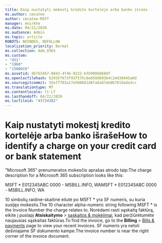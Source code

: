 ```yaml
---
title: Kaip nustatyti mokestį kredito kortelėje arba banko išraše
ms.author: cmcatee
author: cmcatee-MSFT
manager: mnirkhe
ms.date: 04/21/2020
ms.audience: Admin
ms.topic: article
ROBOTS: NOINDEX, NOFOLLOW
localization_priority: Normal
ms.collection: Adm_O365
ms.custom:
- "451"
- "1960"
- "1500019"
ms.assetid: db7b34b7-0843-4f4b-9222-bfb998b860df
ms.openlocfilehash: b2935f673f93f575c6e658d693b4c24d30445a0d
ms.sourcegitcommit: 55eff703a17e500681d8fa6a87eb067019ade3cc
ms.translationtype: MT
ms.contentlocale: lt-LT
ms.lasthandoff: 04/22/2020
ms.locfileid: "43724382"
---
```

# <a name="how-to-identify-a-charge-on-your-credit-card-or-bank-statement"></a><span data-ttu-id="87def-102">Kaip nustatyti mokestį kredito kortelėje arba banko išraše</span><span class="sxs-lookup"><span data-stu-id="87def-102">How to identify a charge on your credit card or bank statement</span></span>

<span data-ttu-id="87def-103">"Microsoft 365" prenumeratos mokesčio aprašas atrodo taip:</span><span class="sxs-lookup"><span data-stu-id="87def-103">The charge description for a Microsoft 365 subscription looks like this:</span></span>
  
<span data-ttu-id="87def-104">MSFT \* E012345ABC 0000 - MSBILL.INFO, WA</span><span class="sxs-lookup"><span data-stu-id="87def-104">MSFT \* E012345ABC 0000 - MSBILL.INFO, WA</span></span>
  
<span data-ttu-id="87def-105">10 simbolių raidinė-skaitinė eilutė po MSFT \* yra SF numeris, su kuria susijęs mokestis.</span><span class="sxs-lookup"><span data-stu-id="87def-105">The 10 character alpha-numeric string following MSFT \* is the Invoice Number the charge relates to.</span></span> <span data-ttu-id="87def-106">Norėdami rasti sąskaitą faktūrą, eikite į puslapį **Atsiskaitymo** \> [sąskaitos & mokėjimai,](https://go.microsoft.com/fwlink/p/?linkid=848039) kad peržiūrėtumėte naujausias sąskaitas faktūras.</span><span class="sxs-lookup"><span data-stu-id="87def-106">To find the invoice, go to the **Billing** \> [Bills & payments](https://go.microsoft.com/fwlink/p/?linkid=848039) page to view your recent invoices.</span></span> <span data-ttu-id="87def-107">SF numeris yra netoli dešiniajame SF dokumento kampe.</span><span class="sxs-lookup"><span data-stu-id="87def-107">The invoice number is near the right corner of the invoice document.</span></span>